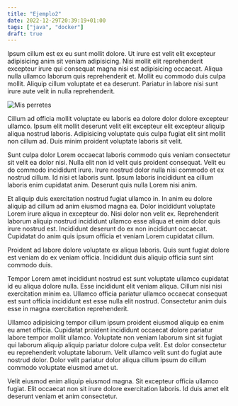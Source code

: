 ```yaml
---
title: "Ejemplo2"
date: 2022-12-29T20:39:19+01:00
tags: ["java", "docker"]
draft: true
---
```


Ipsum cillum est ex eu sunt mollit dolore. Ut irure est velit elit excepteur adipisicing anim sit veniam adipisicing. Nisi mollit elit reprehenderit excepteur irure qui consequat magna nisi est adipisicing occaecat. Aliqua nulla ullamco laborum quis reprehenderit et. Mollit eu commodo duis culpa mollit. Aliquip cillum voluptate et ea deserunt. Pariatur in labore nisi sunt irure aute velit in nulla reprehenderit.

![Mis perretes](/images/IMG_20221110_231911312.jpg)

Cillum ad officia mollit voluptate eu laboris ea dolore dolor dolore excepteur ullamco. Ipsum elit mollit deserunt velit elit excepteur elit excepteur aliquip aliqua nostrud laboris. Adipisicing voluptate quis culpa fugiat elit sint mollit non cillum ad. Duis minim proident voluptate laboris sit velit.

Sunt culpa dolor Lorem occaecat laboris commodo quis veniam consectetur sit velit ea dolor nisi. Nulla elit non id velit quis proident consequat. Velit eu do commodo incididunt irure. Irure nostrud dolor nulla nisi commodo et ex nostrud cillum. Id nisi et laboris sunt. Ipsum laboris incididunt ea cillum laboris enim cupidatat anim. Deserunt quis nulla Lorem nisi anim.

Et aliquip duis exercitation nostrud fugiat ullamco in. In anim eu dolore aliquip ad cillum ad anim eiusmod magna ea. Dolor incididunt voluptate Lorem irure aliqua in excepteur do. Nisi dolor non velit ex. Reprehenderit laborum aliquip nostrud incididunt ullamco esse aliqua et enim dolor quis irure nostrud est. Incididunt deserunt do ex non incididunt occaecat. Cupidatat do anim quis ipsum officia et veniam Lorem cupidatat cillum.

Proident ad labore dolore voluptate ex aliqua laboris. Quis sunt fugiat dolore est veniam do ex veniam officia. Incididunt duis aliquip officia sunt sint commodo duis.

Tempor Lorem amet incididunt nostrud est sunt voluptate ullamco cupidatat id eu aliqua dolore nulla. Esse incididunt elit veniam aliqua. Cillum nisi nisi exercitation minim ea. Ullamco officia pariatur ullamco occaecat consequat est sunt officia incididunt est esse nulla elit nostrud. Consectetur anim duis esse in magna exercitation reprehenderit.

Ullamco adipisicing tempor cillum ipsum proident eiusmod aliquip ea enim eu amet officia. Cupidatat proident incididunt occaecat dolore pariatur labore tempor mollit ullamco. Voluptate non veniam laborum sint sit fugiat qui laborum aliquip aliquip pariatur dolore culpa velit. Est dolor consectetur eu reprehenderit voluptate laborum. Velit ullamco velit sunt do fugiat aute nostrud dolor. Dolor velit pariatur dolor aliqua cillum ipsum do cillum commodo voluptate eiusmod amet ut.

Velit eiusmod enim aliquip eiusmod magna. Sit excepteur officia ullamco fugiat. Elit occaecat non sit irure dolore exercitation laboris. Id duis amet elit deserunt veniam et anim consectetur.